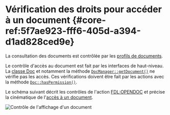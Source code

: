 # Vérification des droits pour accéder à un document {#core-ref:5f7ae923-fff6-405d-a394-d1ad828ced9e}

La consultation des documents est contrôlée par les [profils de
documents][acldoc].

Le contrôle d'accès au document est fait par les interfaces de haut-niveau. La
[classe Doc][classdoc] et notamment la méthode
[`DocManager::getDocument()`][getdocument] ne vérifie pas les accès. Ces
vérifications doivent être fait par les actions avec la méthode
[`Doc::hasPermission()`][docctrl].

Le schéma suivant décrit les contrôles de l'action [FDL:OPENDOC][opendoc] et
précise la cinématique de l'[accès à un document][viewdocreq].

![Contrôle de l'affichage d'un document](advanced/controlviewdoc.png)

<!-- links -->
[profilrules]:  #core-ref:fc37efd3-6254-4bc8-8f8d-7f867c852b67 "Propagation de profilage"
[accountintro]: #core-ref:2bd98eec-5b03-4af0-b9d6-1bbf78fe9733 "Utilisateurs, groupes et rôles" 
[actionacl]:    #core-ref:a98b72ea-c063-4907-abc4-e5171ab55e59 "Les droits applicatifs"
[acldoc]:       #core-ref:a99dcc5f-f42f-4574-bbfa-d7bb0573c95d "Paramétrage des droits documentaires"
[execreq]:      #core-ref:009929b6-8ffa-4306-add7-14cbdb41e6b4
[viewdocreq]:   #core-ref:76241972-720a-464f-a43b-04c9884b8101
[classdoc]:     #core-ref:1d557fb4-4eca-4ab8-a334-974fe563ddd2
[docctrl]:      #core-ref:96f8ce9d-7bfb-4027-8106-10cbe8ee6a1a
[opendoc]:      #core-ref:f9e68fa7-01b7-4903-9718-744271d63112
[exportfile]:   #core-ref:0fc93676-888f-497e-b9bc-28cdbead52df
[dbvault]:      #core-ref:7c41b8d8-5ace-489c-886f-a6500c717423
[getdocument]:  #core-ref:dfa0762f-6ff3-4349-bd21-6442740d9dcc